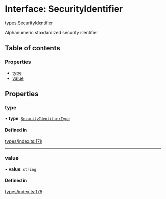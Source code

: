 # Interface: SecurityIdentifier

[types](../wiki/types).SecurityIdentifier

Alphanumeric standardized security identifier

## Table of contents

### Properties

- [type](../wiki/types.SecurityIdentifier#type)
- [value](../wiki/types.SecurityIdentifier#value)

## Properties

### type

• **type**: [`SecurityIdentifierType`](../wiki/types.SecurityIdentifierType)

#### Defined in

[types/index.ts:178](https://github.com/PolymeshAssociation/polymesh-sdk/blob/079537ad/src/types/index.ts#L178)

___

### value

• **value**: `string`

#### Defined in

[types/index.ts:179](https://github.com/PolymeshAssociation/polymesh-sdk/blob/079537ad/src/types/index.ts#L179)
